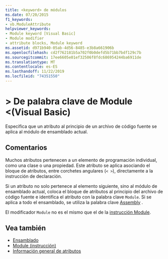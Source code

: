 ```yaml
---
title: <keyword> de módulos
ms.date: 07/20/2015
f1_keywords:
- vb.ModuleAttribute
helpviewer_keywords:
- Module keyword [Visual Basic]
- Module modifier
- attribute blocks, Module keyword
ms.assetid: d971b940-05ab-4d56-8485-e3b8a661906b
ms.openlocfilehash: cd2f762181b5a702f0b0defd5b71bb7bdf129c7b
ms.sourcegitcommit: 17ee6605e01ef32506f8fdc686954244ba6911de
ms.translationtype: MT
ms.contentlocale: es-ES
ms.lasthandoff: 11/22/2019
ms.locfileid: "74351550"
---
```

# <a name="module-keyword-visual-basic"></a>> De palabra clave de Module \<(Visual Basic)
Especifica que un atributo al principio de un archivo de código fuente se aplica al módulo de ensamblado actual.  
  
## <a name="remarks"></a>Comentarios  
 Muchos atributos pertenecen a un elemento de programación individual, como una clase o una propiedad. Este atributo se aplica asociando el bloque de atributos, entre corchetes angulares (`< >`), directamente a la instrucción de declaración.  
  
 Si un atributo no solo pertenece al elemento siguiente, sino al módulo de ensamblado actual, coloca el bloque de atributos al principio del archivo de código fuente e identifica el atributo con la palabra clave `Module`. Si se aplica a todo el ensamblado, se utiliza la palabra clave [Assembly](../../../visual-basic/language-reference/modifiers/assembly.md) .  
  
 El modificador `Module` no es el mismo que el de la [instrucción Module](../../../visual-basic/language-reference/statements/module-statement.md).  
  
## <a name="see-also"></a>Vea también

- [Ensamblado](../../../visual-basic/language-reference/modifiers/assembly.md)
- [Module (instrucción)](../../../visual-basic/language-reference/statements/module-statement.md)
- [Información general de atributos](../../../visual-basic/programming-guide/concepts/attributes/index.md)
